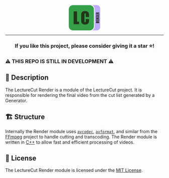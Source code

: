 <div align="center" style="display: grid; grid-template-columns: 1fr 100px 1fr; gap: 10px">
  <span></span>
  <img src=".github/static/Logo.svg" width=100/>
</div>

---
<div align="center">
  <h3>If you like this project, please consider giving it a star ⭐️!</h3>
</div>

### ⚠️ THIS REPO IS STILL IN DEVELOPMENT ⚠️

## 📝 Description

The LectureCut Render is a module of the LectureCut project. It is responsible for rendering the final video from the cut list generated by a Generator.

## 🏗 Structure

Internally the Render module uses [`avcodec`](https://ffmpeg.org/libavcodec.html), [`avformat`](https://ffmpeg.org/libavformat.html), and similar from the [FFmpeg](https://ffmpeg.org/) project to handle cutting and transcoding. The Render module is written in [C++](https://isocpp.org/) to allow fast and efficient processing of videos.

<!-- license -->
## 📜 License

The LectureCut Render module is licensed under the [MIT License](LICENSE).